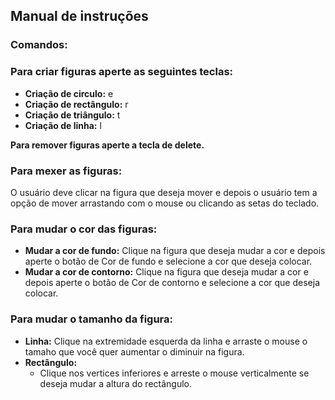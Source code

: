 ## Manual de instruções
### Comandos:
### Para criar figuras aperte as seguintes teclas:
* **Criação de circulo:** e
* **Criação de rectângulo:** r
* **Criação de triângulo:** t
* **Criação de linha:** l


**Para remover figuras aperte a tecla de delete.**

### Para mexer as figuras:

O usuário deve clicar na figura que deseja mover e depois o usuário tem a opção de mover arrastando com o mouse ou clicando as setas do teclado.

### Para mudar o cor das figuras:

* **Mudar a cor de fundo:** Clique na figura que deseja mudar a cor e depois aperte o botão de Cor de fundo e selecione a cor que deseja colocar.
* **Mudar a cor de contorno:** Clique na figura que deseja mudar a cor e depois aperte o botão de Cor de contorno e selecione a cor que deseja colocar.

### Para mudar o tamanho da figura:

* **Linha:** Clique na extremidade esquerda da linha e arraste o mouse o tamaho que você quer aumentar o diminuir na figura.
* **Rectângulo:** 
    - Clique nos vertices inferiores e arreste o mouse verticalmente se deseja mudar a altura do rectângulo.


